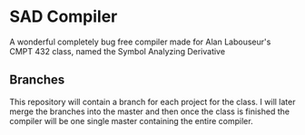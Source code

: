 # SAD Compiler
A wonderful completely bug free compiler made for Alan Labouseur's CMPT 432 class, named the Symbol Analyzing Derivative

## Branches
This repository will contain a branch for each project for the class. I will later merge the branches into the master and then once the class is finished the compiler will be one single master containing the entire compiler.
